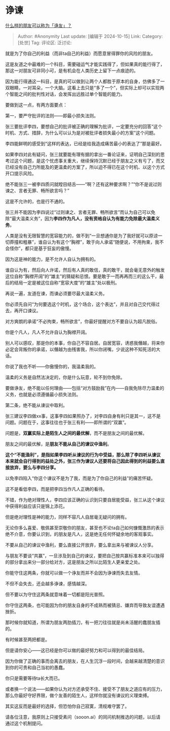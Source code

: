 # 诤谏
[什么样的朋友可以称为「诤友」？](https://www.zhihu.com/question/25811362/answer/5560868948)

> Author: #Anonymity
> Last update: [编辑于 2024-10-15]
> Link:
> Category: [处世]
> Tag: 
> 评论区:
> 泛讨论:

就是为了你自己的利益（而非ta自己的利益）而愿意冒得罪你的风险的朋友。

这是友道之中最难的一个科目，需要碰运气才能实践得了，但如果真的能行得了，那这一对朋友可非同小可，是有机会在人类历史上留下一点痕迹的。

因为能行得通这一科目，是真的可以做到让两个人都胜于原本的自身，仿佛多了一双眼睛，一对耳朵，一个大脑。这看上去只是“多了一个”，但实际上却可以实现两个智能之间的批判性对话，会发挥出远胜过单个智能的能力。

要做到这一点，有两方面要点：

第一，要严守批评的法则——即最小损失法则。

张三要批评李四，要想自己的批评被正确的理解为批评，一定要充分的回答“这个时机、方式、措辞，为什么可以认为是对被批评者损失最小的方案”这个问题。

李四能鲜明的感受到“这样的表达，已经是给我造成痛苦最小的表达了”那是最好。

如果李四对此有疑问，张三就要能有理有据的拿出一番论证来，证明自己深刻的思考过这个问题，是这个忧虑事关重大，继续保持沉默已经于朋友之义有亏了，而又已经没有自己力所能及的更温柔的方案了，所以迫不得已在这个时机、以这个方式开口提示风险。

绝不能张三一被李四质问就瞠目结舌——“啊？还有这种要求啊？”“你不是说过则谏之、言者无罪、畅所欲言吗？”

这是不允许的，也是行不通的。

张三并不能因为李四说过“过则谏之、言者无罪、畅所欲言”而认为自己可以免除“最大温柔义务”，因为**李四作为凡人，没有资格自认为有能力免除最大温柔义务**。

人类是没有无限智慧的宽容能力的，做不到“一旦想通你是为了我好就可以原谅一切莽撞和粗暴”，谁自认为有这个“胸襟”，敢于向人承诺“随便说，不用拘束，我不会怪你”，都只是基于狂妄的傲慢。

因为这是神的能力，是不允许人自认为拥有的。

谁自认为有，然后向人许诺，然后有人真的敢信，真的敢干，就会毫无意外的触发这位自称“胸襟开阔”的“雄主”的猜疑和忌恨。要是敢于一而再再而三的这么干，最后的结局一定是被这位自称“宽容大度”的“雄主”处以极刑。

再说一遍，友道在谏，而谏必须要尽最大温柔义务。

你必须先自问“为何要选这个时机，这个场合，这个表达”，并且对自己交代得过去，再开口谏议。

对方爽朗的承诺“不必拘束，畅所欲言”，你最好提醒对方不要自认为超凡脱俗。

你是个凡人，凡人不允许自认为胸襟开阔。

别人可以感叹，那是你的本事，你自己不容自居。自居宽容，诱惑我僭越，将来你必定会背叛你的承诺，以僭越为由残害我，所以你闭嘴，少说这种不知死活的大话。

你说了我也不听——你傲慢你的，我温柔我的。

温柔的义务是自然法决定的，你是什么玩意，轮不到你免除。

要做诤友，绝不能以任何理由——包括“对方鼓励我”在内——自我免除尽力温柔的义务，也就是必须遵循最小损失法则。

第二条，绝不能从谏议中取利。

张三建议李四做xx事，这事李四如果照办了，对李四自身有利只是其一，这不是问题。问题在于，这事往往也于张三有利——即所谓的“双赢”。

问题是，**双赢实际上是陌生人之间的最优解**，而不是朋友之间的最优解。

朋友之间的最优解，是**朋友不能从自己的谏议中渔利**。

**这个“不能渔利”，是指如果李四听从谏议的行为中受益，那么除了李四听从谏议本来就会自行得到的益处之外，张三作为谏议人还要将自己因此得到的利益要么直接放弃，要么与李四分享。**

以免李四陷入“你这个谏议不是为了我，而是为了你自己的利益”的痛苦怀疑。

这不是看低李四，而是把李四当作凡人正确的看待。

不错，作为绝对理性人，李四应该正确的认识到只要自居能受益，张三从这个谏议中获得利益应该只是锦上添花。

但是绝对理性是神的能力，同样不容凡人自居毫无疑问的拥有。

无论你多么喜爱、敬佩甚至崇敬你的朋友，甚至也不论ta自己如何慷慨激昂的表示绝不介意，你要认识到，的朋友是凡人，这是绝无任何怀疑余地的客观事实。

不要从自己的谏议中渔利，要么直接公开放弃，要么拿出来与被谏议人分享。

与朋友不要谈“共赢”，一旦涉及到自己的谏议，要把自己按共赢标准本来可以独得的部分拿出来分一部分给对方，这是朋友之所以比陌生人更亲爱之处。

你能守住这两条，你就可以做一个诤友而并不会因为诤谏而失去友情。

不但不会失去，还会越多诤谏，感情越深。

但不要以为守住这两条就意味着一切都是阳光普照。

你守住这两条，也可能因为你的朋友自身的不成熟而被猜忌、嫌弃而导致友谊遭遇挫折。

那时候你就知道，所谓为朋友两肋插刀，有一把刀往往就是尚未活醒的蠢朋友插的。

有时候甚至两把都是。

但是请你安心——这已经是你可以做的最好努力和可以得到的最佳结局。

因为你做了正确的事而会离去的朋友，在人生沉浮一段时间，会越来越清楚的意识到你的可贵和自己当初的愚蠢。

你只是需要等待ta长大而已。

或者换一个说法——如果你认为对方还承受不住、接受不了朋友之道应有的压力，那么你最好守好界限，做个友善的陌生人，这样你就没有谏议的义理束缚。

其实这反而是最好的选择，但恐怕你自己寂寞，清规难守罢了。

请各位注意，我原则上只接受素问（sooon.ai）的同问机制推选的问题，以后请通过这个机制提问。